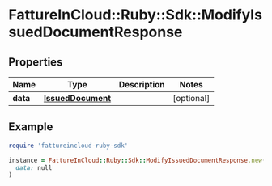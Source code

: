 # FattureInCloud::Ruby::Sdk::ModifyIssuedDocumentResponse

## Properties

| Name | Type | Description | Notes |
| ---- | ---- | ----------- | ----- |
| **data** | [**IssuedDocument**](IssuedDocument.md) |  | [optional] |

## Example

```ruby
require 'fattureincloud-ruby-sdk'

instance = FattureInCloud::Ruby::Sdk::ModifyIssuedDocumentResponse.new(
  data: null
)
```

